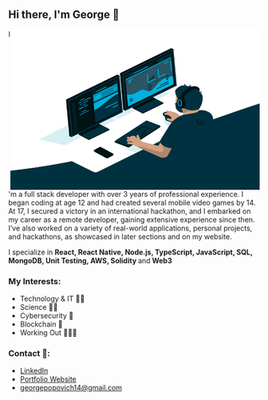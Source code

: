 ## Hi there, I'm George 👋

  <img align="right" alt="GIF" src="https://raw.githubusercontent.com/g-popovic/g-popovic/master/programmer.gif" width="500" height="320" />

I'm a full stack developer with over 3 years of professional experience. I began
coding at age 12 and had created several mobile video games by 14. At 17, I
secured a victory in an international hackathon, and I embarked on my career
as a remote developer, gaining extensive experience since then. I’ve also
worked on a variety of real-world applications, personal projects, and
hackathons, as showcased in later sections and on my website.

I specialize in
<b>React, React Native, Node.js, TypeScript, JavaScript, SQL, MongoDB, Unit Testing,
  AWS, Solidity </b>and<b> Web3</b>

### My Interests:

-   Technology & IT 👨‍💻
-   Science 🧠🧪
-   Cybersecurity 🔐
-   Blockchain 🔗
-   Working Out 🏋🏻‍♂️

### Contact 📱:

-   <a href="https://linkedin.com/in/g-popovic">LinkedIn</a>
-   <a href="https://g-popovic.github.io">Portfolio Website</a>
-   georgepopovich14@gmail.com
